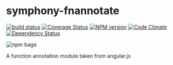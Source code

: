 symphony-fnannotate
===================
[![build status](https://travis-ci.org/MattiasFestin/symphony-fnannotate.png)](https://travis-ci.org/MattiasFestin/symphony-fnannotate) [![Coverage Status](https://coveralls.io/repos/MattiasFestin/symphony-fnannotate/badge.png)](https://coveralls.io/r/MattiasFestin/symphony-fnannotate) [![NPM version](https://badge.fury.io/js/symphony-fnannotate.png)](http://badge.fury.io/js/symphony-fnannotate) [![Code Climate](https://codeclimate.com/github/MattiasFestin/symphony-fnannotate.png)](https://codeclimate.com/github/MattiasFestin/symphony-fnannotate) [![Dependency Status](https://david-dm.org/mattiasfestin/symphony-fnannotate.png?theme=shields.io)](https://david-dm.org/mattiasfestin/symphony-fnannotate)

![npm bage](https://nodei.co/npm/symphony-fnannotate.png?downloads=true&stars=true)

A function annotation module taken from angular.js
